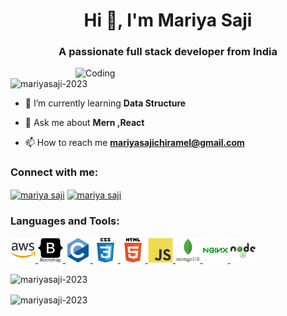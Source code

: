 
<h1 align="center">Hi 👋, I'm Mariya Saji</h1>
<h3 align="center">A passionate full stack developer from India</h3>
<img align="right" alt="Coding" width="400" src="https://storage.googleapis.com/pai-images/57f13292ad6b4cc0ab1914c37bb537cf.jpeg">

<p align="left"> <img src="https://komarev.com/ghpvc/?username=mariyasaji-2023&label=Profile%20views&color=0e75b6&style=flat" alt="mariyasaji-2023" /> </p>

- 🌱 I’m currently learning **Data Structure**

- 💬 Ask me about **Mern ,React**

- 📫 How to reach me **mariyasajichiramel@gmail.com**

<h3 align="left">Connect with me:</h3>
<p align="left">
<a href="https://linkedin.com/in/mariya saji" target="blank"><img align="center" src="https://raw.githubusercontent.com/rahuldkjain/github-profile-readme-generator/master/src/images/icons/Social/linked-in-alt.svg" alt="mariya saji" height="30" width="40" /></a>
<a href="https://www.leetcode.com/mariya saji" target="blank"><img align="center" src="https://raw.githubusercontent.com/rahuldkjain/github-profile-readme-generator/master/src/images/icons/Social/leet-code.svg" alt="mariya saji" height="30" width="40" /></a>
</p>

<h3 align="left">Languages and Tools:</h3>
<p align="left"> <a href="https://aws.amazon.com" target="_blank" rel="noreferrer"> <img src="https://raw.githubusercontent.com/devicons/devicon/master/icons/amazonwebservices/amazonwebservices-original-wordmark.svg" alt="aws" width="40" height="40"/> </a> <a href="https://getbootstrap.com" target="_blank" rel="noreferrer"> <img src="https://raw.githubusercontent.com/devicons/devicon/master/icons/bootstrap/bootstrap-plain-wordmark.svg" alt="bootstrap" width="40" height="40"/> </a> <a href="https://www.cprogramming.com/" target="_blank" rel="noreferrer"> <img src="https://raw.githubusercontent.com/devicons/devicon/master/icons/c/c-original.svg" alt="c" width="40" height="40"/> </a> <a href="https://www.w3schools.com/css/" target="_blank" rel="noreferrer"> <img src="https://raw.githubusercontent.com/devicons/devicon/master/icons/css3/css3-original-wordmark.svg" alt="css3" width="40" height="40"/> </a> <a href="https://www.w3.org/html/" target="_blank" rel="noreferrer"> <img src="https://raw.githubusercontent.com/devicons/devicon/master/icons/html5/html5-original-wordmark.svg" alt="html5" width="40" height="40"/> </a> <a href="https://developer.mozilla.org/en-US/docs/Web/JavaScript" target="_blank" rel="noreferrer"> <img src="https://raw.githubusercontent.com/devicons/devicon/master/icons/javascript/javascript-original.svg" alt="javascript" width="40" height="40"/> </a> <a href="https://www.mongodb.com/" target="_blank" rel="noreferrer"> <img src="https://raw.githubusercontent.com/devicons/devicon/master/icons/mongodb/mongodb-original-wordmark.svg" alt="mongodb" width="40" height="40"/> </a> <a href="https://www.nginx.com" target="_blank" rel="noreferrer"> <img src="https://raw.githubusercontent.com/devicons/devicon/master/icons/nginx/nginx-original.svg" alt="nginx" width="40" height="40"/> </a> <a href="https://nodejs.org" target="_blank" rel="noreferrer"> <img src="https://raw.githubusercontent.com/devicons/devicon/master/icons/nodejs/nodejs-original-wordmark.svg" alt="nodejs" width="40" height="40"/> </a> </p>

<p><img align="center" src="https://github-readme-stats.vercel.app/api/top-langs?username=mariyasaji-2023&show_icons=true&locale=en&layout=compact" alt="mariyasaji-2023" /></p>

<p><img align="center" src="https://github-readme-streak-stats.herokuapp.com/?user=mariyasaji-2023&" alt="mariyasaji-2023" /></p>
